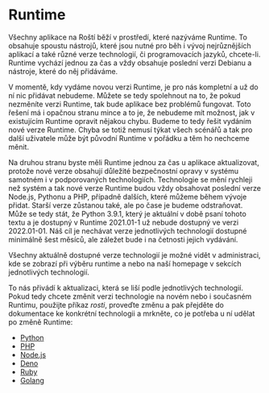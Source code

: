# Runtime

Všechny aplikace na Roští běží v prostředí, které nazýváme Runtime. To obsahuje spoustu nástrojů, které jsou nutné pro běh i vývoj nejrůznějších aplikací a také různé verze technologií, či programovacích jazyků, chcete-li. Runtime vychází jednou za čas a vždy obsahuje poslední verzi Debianu a nástroje, které do něj přidáváme.

V momentě, kdy vydáme novou verzi Runtime, je pro nás kompletní a už do ní nic přidávat nebudeme. Můžete se tedy spolehnout na to, že pokud nezměníte verzi Runtime, tak bude aplikace bez problémů fungovat. Toto řešení má i opačnou stranu mince a to je, že nebudeme mít možnost, jak v existujícím Runtime opravit nějakou chybu. Budeme to tedy řešit vydáním nové verze Runtime. Chyba se totiž nemusí týkat všech scénářů a tak pro další uživatele může být původní Runtime v pořádku a těm ho nechceme měnit.

Na druhou stranu byste měli Runtime jednou za čas u aplikace aktualizovat, protože nové verze obsahují důležité bezpečnostní opravy v systému samotném i v podporovaných technologiích. Technologie se mění rychleji než systém a tak nové verze Runtime budou vždy obsahovat poslední verze Node.js, Pythonu a PHP, případně dalších, které můžeme během vývoje přidat. Starší verze zůstanou také, ale po čase je budeme odstraňovat. Může se tedy stát, že Python 3.9.1, který je aktuální v době psaní tohoto textu a je dostupný v Runtime 2021.01-1 už nebude dostupný ve verzi 2022.01-01. Náš cíl je nechávat verze jednotlivých technologií dostupné minimálně šest měsíců, ale záležet bude i na četnosti jejich vydávání.

Všechny aktuálně dostupné verze technologií je možné vidět v administraci, kde se zobrazí při výběru runtime a nebo na naší homepage v sekcích jednotlivých technologií.

To nás přivádí k aktualizaci, která se liší podle jednotlivých technologií. Pokud tedy chcete změnit verzi technologie na novém nebo i současném Runtimu, použijte příkaz *rosti*, proveďte změnu a pak přejděte do dokumentace ke konkrétní technologii a mrkněte, co je potřeba u ní udělat po změně Runtime:

* [Python](apps/python.md)
* [PHP](apps/php.md)
* [Node.js](apps/nodejs.md)
* [Deno](apps/deno.md)
* [Ruby](apps/ruby.md)
* [Golang](apps/golang.md)
